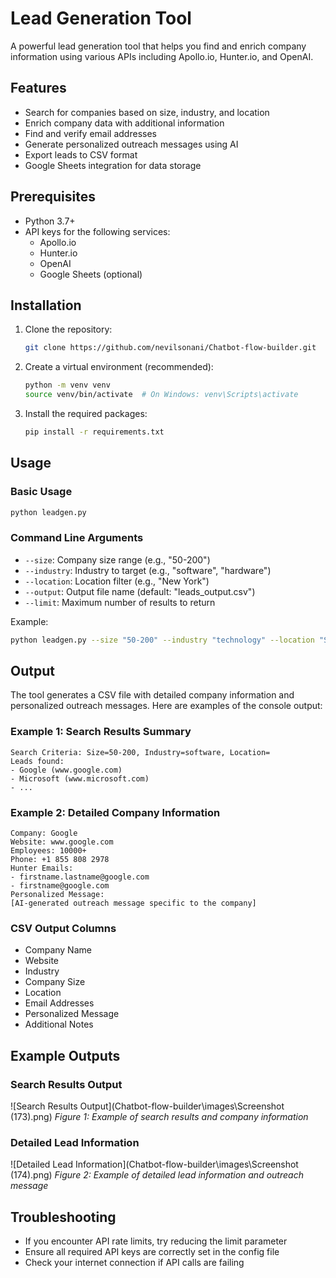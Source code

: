 # Lead Generation Tool

A powerful lead generation tool that helps you find and enrich company information using various APIs including Apollo.io, Hunter.io, and OpenAI.

## Features

- Search for companies based on size, industry, and location
- Enrich company data with additional information
- Find and verify email addresses
- Generate personalized outreach messages using AI
- Export leads to CSV format
- Google Sheets integration for data storage

## Prerequisites

- Python 3.7+
- API keys for the following services:
  - Apollo.io
  - Hunter.io
  - OpenAI
  - Google Sheets (optional)

## Installation

1. Clone the repository:
   ```bash
   git clone https://github.com/nevilsonani/Chatbot-flow-builder.git
   ```

2. Create a virtual environment (recommended):
   ```bash
   python -m venv venv
   source venv/bin/activate  # On Windows: venv\Scripts\activate
   ```

3. Install the required packages:
   ```bash
   pip install -r requirements.txt
   ```


## Usage

### Basic Usage

```bash
python leadgen.py
```

### Command Line Arguments

- `--size`: Company size range (e.g., "50-200")
- `--industry`: Industry to target (e.g., "software", "hardware")
- `--location`: Location filter (e.g., "New York")
- `--output`: Output file name (default: "leads_output.csv")
- `--limit`: Maximum number of results to return

Example:
```bash
python leadgen.py --size "50-200" --industry "technology" --location "San Francisco" --output "tech_leads.csv" --limit 50
```

## Output

The tool generates a CSV file with detailed company information and personalized outreach messages. Here are examples of the console output:

### Example 1: Search Results Summary
```
Search Criteria: Size=50-200, Industry=software, Location=
Leads found:
- Google (www.google.com)
- Microsoft (www.microsoft.com)
- ...
```

### Example 2: Detailed Company Information
```
Company: Google
Website: www.google.com
Employees: 10000+
Phone: +1 855 808 2978
Hunter Emails: 
- firstname.lastname@google.com
- firstname@google.com
Personalized Message: 
[AI-generated outreach message specific to the company]
```

### CSV Output Columns
- Company Name
- Website
- Industry
- Company Size
- Location
- Email Addresses
- Personalized Message
- Additional Notes

## Example Outputs

### Search Results Output
![Search Results Output](Chatbot-flow-builder\images\Screenshot (173).png)
*Figure 1: Example of search results and company information*

### Detailed Lead Information
![Detailed Lead Information](Chatbot-flow-builder\images\Screenshot (174).png)
*Figure 2: Example of detailed lead information and outreach message*


## Troubleshooting

- If you encounter API rate limits, try reducing the limit parameter
- Ensure all required API keys are correctly set in the config file
- Check your internet connection if API calls are failing



